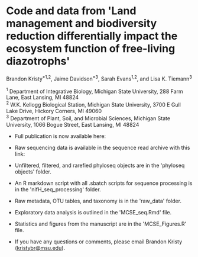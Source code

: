 # Code and data from 'Land management and biodiversity reduction differentially impact the ecosystem function of free-living diazotrophs'

Brandon Kristy<sup>*1,2</sup>, Jaime Davidson<sup>*3</sup>, Sarah Evans<sup>1,2</sup>, and Lisa K. Tiemann<sup>3</sup>

<sup>1</sup> Department of Integrative Biology, Michigan State University, 288 Farm Lane, East Lansing, MI 48824 <br />
<sup>2</sup> W.K. Kellogg Biological Station, Michigan State University, 3700 E Gull Lake Drive, Hickory Corners, MI 49060 <br />
<sup>3</sup> Department of Plant, Soil, and Microbial Sciences, Michigan State University, 1066 Bogue Street, East Lansing, MI 48824 <br />

* Full publication is now available here: 
* Raw sequencing data is available in the sequence read archive with this link: 

* Unfiltered, filtered, and rarefied phyloseq objects are in the 'phyloseq objects'  folder.
* An R markdown script with all .sbatch scripts for sequence processing is in the 'nifH_seq_processing' folder.
* Raw metadata, OTU tables, and taxonomy is in the 'raw_data' folder.
* Exploratory data analysis is outlined in the 'MCSE_seq.Rmd' file.
* Statistics and figures from the manuscript are in the 'MCSE_Figures.R' file. 


* If you have any questions or comments, please email Brandon Kristy (kristybr@msu.edu).

